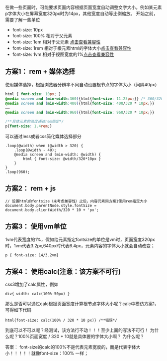 
  在做一些页面时，可能要求页面内容根据页面宽度自动调整文字大小。例如某元素p字体大小在屏幕宽度320px时为14px，其他宽度自动等比例缩放。
  开始之前，需要了解一些单位
* font-size: 10px
* font-size: 100% 相对于父元素
* font-size: 1em 相对于父元素 [点击查看兼容性](http://caniuse.com/#search=em)
* font-size: 1rem  相对于根元素html的字体大小[点击查看兼容性](http://caniuse.com/#search=rem)
* font-size: 1vm 相对于视图宽度的1%[点击查看兼容性](http://caniuse.com/#search=vm)


## 方案1： rem + 媒体选择
  使用媒体选择，根据浏览器分辨率不同自动设置根节点的字体大小（间隔40px）
```css
html { font-size: 10px; }
@media screen and (min-width:360){html{font-size: 11.25px;}} /* 360/320*10**/
@media screen and (min-width:400){html{font-size: 400/320 * 10px;}}
……
@media screen and (min-width:960){html{font-size: 960/320 * 10px;}}

/**具体元素的高度通过rem指定*/
p{font-size: 1.4rem;}
```
可以通过less或者css简化媒体选择部分
```less
.loop(@width) when (@width > 320) {
    .loop(@width - 40);
    @media screen and (min-width: @width) {
        html { font-size: @width/320*10px }
    }
}
.loop(960);
```

## 方案2： rem + js
```
// 设置html的fontsize（未考虑兼容性）之后，内容元素同方案1使用rem指定大小
document.body.parentNode.style.fontSize = document.body.clientWidth/320 * 10 + 'px';
```

## 方案3： 使用vm单位
1vm代表宽度的1%，假如给元素指定fontsize的单位是vm时，页面宽度320px时，1vm代表3.2px,640px时代表6.4px，元素内容的字体大小就会自动改变；
```
p { font-size: 14/3.2vm}
```

## 方案4： 使用calc(注意：该方案不可行)
  css3增加了calc属性，例如
```
div{ width: calc(100%-50px) }
```
  那么是否可以通过calc根据页面宽度计算根节点字体大小呢？calc中模仿方案1，可得如下代码
```
html{font-size: calc(100% / 320 * 10 px)} /**错误*/
```
  到底可以不可以呢？经测试，该方法行不动！！！至少上面的写法不可行！
  为什么呢？100%页面宽度 / 320 * 10就是具体要的字体大小啊？
  为什么呢？


  答案： font-size的calc的100%不是代表元素宽度的，而是代表字体大小！！！！！就像font-size：100% 一样；
